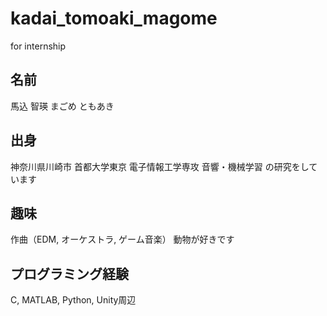 # kadai_tomoaki_magome
for internship

## 名前
馬込 智瑛
まごめ ともあき

## 出身
神奈川県川崎市
首都大学東京 電子情報工学専攻
音響・機械学習 の研究をしています

## 趣味
作曲（EDM, オーケストラ, ゲーム音楽）
動物が好きです

## プログラミング経験
C, MATLAB, Python, Unity周辺
